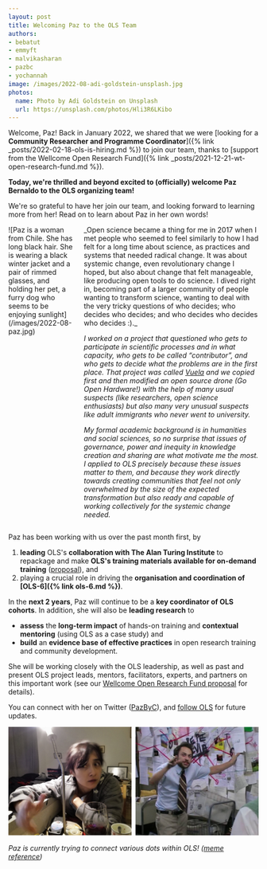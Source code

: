 ```yaml
---
layout: post
title: Welcoming Paz to the OLS Team
authors:
- bebatut
- emmyft
- malvikasharan
- pazbc
- yochannah
image: /images/2022-08-adi-goldstein-unsplash.jpg
photos:
  name: Photo by Adi Goldstein on Unsplash
  url: https://unsplash.com/photos/Hli3R6LKibo
---
```


Welcome, Paz!
Back in January 2022, we shared that we were [looking for a **Community Researcher and Programme Coordinator**]({% link _posts/2022-02-18-ols-is-hiring.md %}) to join our team, thanks to [support from the Wellcome Open Research Fund]({% link _posts/2021-12-21-wt-open-research-fund.md %}).

__Today, we're thrilled and beyond excited to (officially) welcome Paz Bernaldo to the OLS organizing team!__

We're so grateful to have her join our team, and looking forward to learning more from her! Read on to learn about Paz in her own words!

<div class="columns">
  <div class="column is-3" markdown="1">
![Paz is a woman from Chile. She has long black hair. She is wearing a black winter jacket and a pair of rimmed glasses, and holding her pet, a furry dog who seems to be enjoying sunlight](/images/2022-08-paz.jpg)
  </div>
  <div class="column" markdown="1">
_Open science became a thing for me in 2017 when I met people who seemed to feel similarly to how I had felt for a long time about science, as practices and systems that needed radical change. It was about systemic change, even revolutionary change I hoped, but also about change that felt manageable, like producing open tools to do science. I dived right in, becoming part of a larger community of people wanting to transform science, wanting to deal with the very tricky questions of who decides; who decides who decides; and who decides who decides who decides :)._

_I worked on a project that questioned who gets to participate in scientific processes and in what capacity, who gets to be called “contributor”, and who gets to decide what the problems are in the first place. That project was called [Vuela](https://vuela.cc/) and we copied first and then modified an open source drone (Go Open Hardware!) with the help of many usual suspects (like researchers, open science enthusiasts) but also many very unusual suspects like adult immigrants who never went to university._

_My formal academic background is in humanities and social sciences, so no surprise that issues of governance, power and inequity in knowledge creation and sharing are what motivate me the most. I applied to OLS precisely because these issues matter to them, and because they work directly towards creating communities that feel not only overwhelmed by the size of the expected transformation but also ready and capable of working collectively for the systemic change needed._
  </div>
</div>

Paz has been working with us over the past month first, by
1. **leading** OLS's **collaboration with The Alan Turing Institute** to repackage and make **OLS's training materials available for on-demand training** ([proposal](https://zenodo.org/record/6974060)), and
2. playing a crucial role in driving the **organisation and coordination of [OLS-6]({% link ols-6.md %})**.

In the **next 2 years**, Paz will continue to be a **key coordinator of OLS cohorts**. In addition, she will also be **leading research** to
- **assess** the **long-term impact** of hands-on training and **contextual mentoring** (using OLS as a case study) and
- **build** an **evidence base of effective practices** in open research training and community development.

She will be working closely with the OLS leadership, as well as past and present OLS project leads, mentors, facilitators, experts, and partners on this important work (see our [Wellcome Open Research Fund proposal](https://zenodo.org/record/5267934) for details).

You can connect with her on Twitter ([PazByC](https://twitter.com/PazByC)), and [follow OLS](https://twitter.com/openlifesci) for future updates.

![Paz is connecting dots in her mind, mimicking a meme reference to one of the most famous scenes of It's Always Sunny In Philadelphia in which the character Charlie goes on a conspiratorial rant about how he believes a person named 'Pepe Silvia' does not exist.](/images/2022-08-paz-meme.png)

*Paz is currently trying to connect various dots within OLS! ([meme reference](https://knowyourmeme.com/memes/pepe-silvia))*
